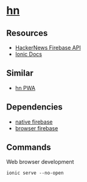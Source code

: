 # [hn](https://github.com/cevaris/hn)


## Resources
- [HackerNews Firebase API](https://github.com/HackerNews/API)
- [Ionic Docs](https://ionicframework.com/docs/)

## Similar
- [hn PWA](https://github.com/codediodeio/hnpwa-angular5)

## Dependencies
- [native firebase](https://ionicframework.com/docs/native/firebase/)
- [browser firebase](https://github.com/angular/angularfire2)


## Commands

Web browser development

`ionic serve --no-open`

